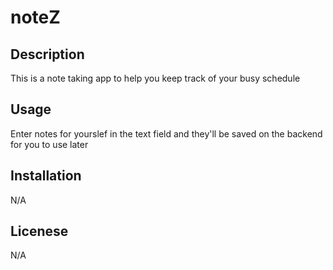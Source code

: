 # noteZ

## Description

This is a note taking app to help you keep track of your busy schedule

## Usage

Enter notes for yourslef in the text field and they'll be saved on the backend for you to use later

## Installation

N/A

## Licenese

N/A
